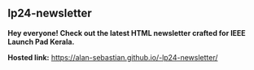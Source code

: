 ## lp24-newsletter ##

**Hey everyone! Check out the latest HTML newsletter crafted for IEEE    Launch Pad Kerala.**

  **Hosted link:** https://alan-sebastian.github.io/-lp24-newsletter/

